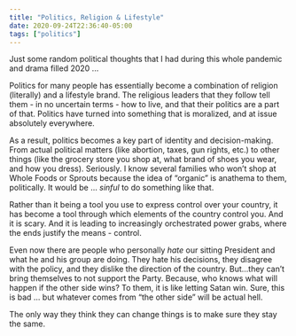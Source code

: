 ```yaml
---
title: "Politics, Religion & Lifestyle"
date: 2020-09-24T22:36:40-05:00
tags: ["politics"]
---
```


Just some random political thoughts that I had during this whole pandemic and drama filled 2020 ...

Politics for many people has essentially become a combination of religion (literally) and a lifestyle brand. The religious leaders that they follow tell them - in no uncertain terms - how to live, and that their politics are a part of that. Politics have turned into something that is moralized, and at issue absolutely everywhere.

<!--more-->

As a result, politics becomes a key part of identity and decision-making. From actual political matters (like abortion, taxes, gun rights, etc.) to other things (like the grocery store you shop at, what brand of shoes you wear, and how you dress). Seriously. I know several families who won’t shop at Whole Foods or Sprouts because the idea of “organic” is anathema to them, politically. It would be … _sinful_ to do something like that.

Rather than it being a tool you use to express control over your country, it has become a tool through which elements of the country control you.
And it is scary. And it is leading to increasingly orchestrated power grabs, where the ends justify the means - control.

Even now there are people who personally _hate_ our sitting President and what he and his group are doing. They hate his decisions, they disagree with the policy, and they dislike the direction of the country. But…they can’t bring themselves to not support the Party. Because, who knows what will happen if the other side wins? To them, it is like letting Satan win. Sure, this is bad ... but whatever comes from “the other side” will be actual hell.

The only way they think they can change things is to make sure they stay the same.
